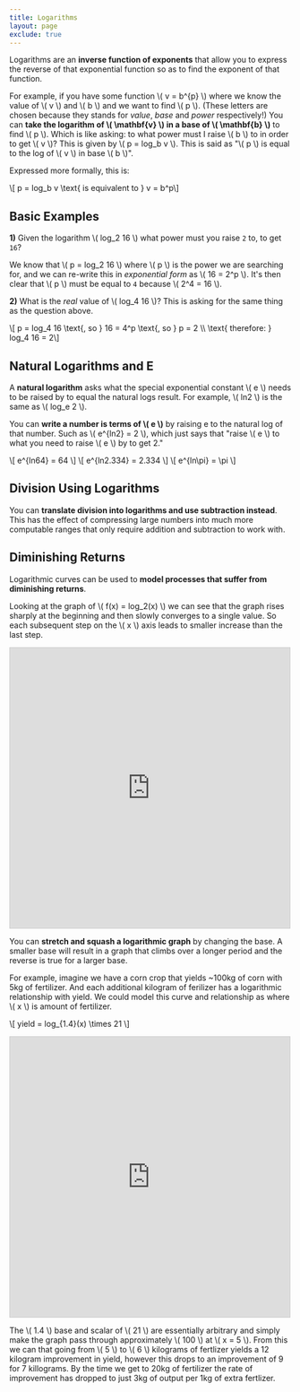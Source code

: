 ```yaml
---
title: Logarithms
layout: page
exclude: true
---
```

<script type="text/javascript" src="https://cdnjs.cloudflare.com/ajax/libs/mathjax/2.7.0/MathJax.js?config=TeX-AMS_CHTML"></script>

Logarithms are an **inverse function of exponents** that allow you to express the reverse of that exponential function so as to find the exponent of that function. 

For example, if you have some function \\( v = b^{p} \\) where we know the value of \\( v \\) and \\( b \\) and we want to find \\( p \\). (These letters are chosen because they stands for *value*, *base* and *power* respectively!) You can **take the logarithm of \\( \mathbf{v} \\) in a base of \\( \mathbf{b} \\)** to find \\( p \\). Which is like asking: to what power must I raise \\( b \\) to in order to get \\( v \\)? This is given by \\( p = log_b v \\). This is said as "\\( p \\) is equal to the log of \\( v \\) in base \\( b \\)".

Expressed more formally, this is:

\\[ p = log_b v \text{ is equivalent to } v = b^p\\]

## Basic Examples

**1)** Given the logarithm \\( log_2 16 \\) what power must you raise `2` to, to get `16`?

We know that \\( p = log_2 16 \\) where \\( p \\) is the power we are searching for, and we can re-write this in *exponential form* as \\( 16 = 2^p \\). It's then clear that \\( p \\) must be equal to `4` because \\( 2^4 = 16 \\).

**2)** What is the *real* value of \\( log_4 16 \\)? This is asking for the same thing as the question above.

\\[ p = log_4 16 \text{, so } 16 = 4^p \text{, so } p = 2 \\\\ \text{ therefore: } log_4 16 = 2\\]

## Natural Logarithms and E

A **natural logarithm** asks what the special exponential constant \\( e \\) needs to be raised by to equal the natural logs result. For example, \\( ln2 \\) is the same as \\( log_e 2 \\).

You can **write a number is terms of \\( e \\)** by raising e to the natural log of that number. Such as \\( e^{ln2} = 2 \\), which just says that "raise \\( e \\) to what you need to raise \\( e \\) by to get 2."

\\[ e^{ln64} = 64 \\]
\\[ e^{ln2.334} = 2.334 \\]
\\[ e^{ln\pi} = \pi \\]

## Division Using Logarithms

You can **translate division into logarithms and use subtraction instead**. This has the effect of compressing large numbers into much more computable ranges that only require addition and subtraction to work with. 

## Diminishing Returns

Logarithmic curves can be used to **model processes that suffer from diminishing returns**.

Looking at the graph of \\( f(x) = log_2(x) \\) we can see that the graph rises sharply at the beginning and then slowly converges to a single value. So each subsequent step on the \\( x \\) axis leads to smaller increase than the last step.

<iframe src="https://www.desmos.com/calculator/jl4nr89fu1?embed" width="500" height="500" style="border: 1px solid #ccc" frameborder=0></iframe>

You can **stretch and squash a logarithmic graph** by changing the base. A smaller base will result in a graph that climbs over a longer period and the reverse is true for a larger base. 

For example, imagine we have a corn crop that yields ~100kg of corn with 5kg of fertilizer. And each additional kilogram of ferilizer has a logarithmic relationship with yield. We could model this curve and relationship as where \\( x \\) is amount of fertilizer.

\\[ yield = log_{1.4}(x) \times 21 \\]

<iframe src="https://www.desmos.com/calculator/ezggudp5va?embed" width="500" height="500" style="border: 1px solid #ccc" frameborder=0></iframe>

The \\( 1.4 \\) base and scalar of \\( 21 \\) are essentially arbitrary and simply make the graph pass through approximately \\( 100 \\) at \\( x = 5 \\). From this we can that going from \\( 5 \\) to \\( 6 \\) kilograms of fertlizer yields a 12 kilogram improvement in yield, however this drops to an improvement of 9 for 7 killograms. By the time we get to 20kg of fertilizer the rate of improvement has dropped to just 3kg of output per 1kg of extra fertlizer.